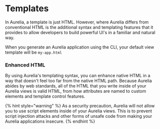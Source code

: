# Templates

In Aurelia, a template is just HTML. However, where Aurelia differs from conventional HTML is the additional syntax and templating features that it provides to allow developers to build powerful UI's in a familiar and natural way.

When you generate an Aurelia application using the CLI, your default view template will be `my-app.html`

### Enhanced HTML

By using Aurelia's templating syntax, you can enhance native HTML in a way that doesn't feel too far from the native HTML path. Because Aurelia abides by web standards, all of the HTML that you write inside of your Aurelia views is valid HTML, from how attributes are named to custom elements and template control features.

{% hint style="warning" %}
As a security precaution, Aurelia will not allow you to use script elements inside of your Aurelia views.  This is to prevent script injection attacks and other forms of unsafe code from making your Aurelia applications insecure.
{% endhint %}



